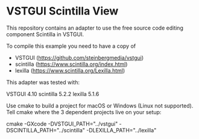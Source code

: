 # VSTGUI Scintilla View

This repository contains an adapter to use the free source code editing component Scintilla in VSTGUI.

To compile this example you need to have a copy of 
- VSTGUI (https://github.com/steinbergmedia/vstgui)
- scintilla (https://www.scintilla.org/index.html)
- lexilla (https://www.scintilla.org/Lexilla.html)

This adapter was tested with:

VSTGUI 4.10
scintilla 5.2.2
lexilla 5.1.6

Use cmake to build a project for macOS or Windows (Linux not supported).
Tell cmake where the 3 dependent projects live on your setup:

cmake -GXcode -DVSTGUI_PATH="../vstgui" -DSCINTILLA_PATH="../scintilla" -DLEXILLA_PATH="../lexilla"

